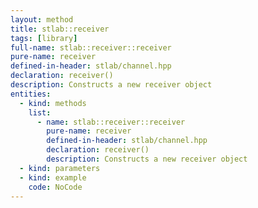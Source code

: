 ```yaml
---
layout: method
title: stlab::receiver
tags: [library]
full-name: stlab::receiver::receiver
pure-name: receiver
defined-in-header: stlab/channel.hpp 
declaration: receiver()
description: Constructs a new receiver object
entities:
  - kind: methods
    list:
      - name: stlab::receiver::receiver
        pure-name: receiver
        defined-in-header: stlab/channel.hpp 
        declaration: receiver()
        description: Constructs a new receiver object
  - kind: parameters
  - kind: example
    code: NoCode
---
```

